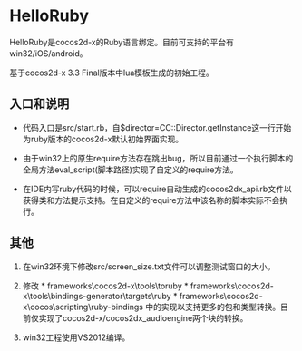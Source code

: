 ﻿# HelloRuby

HelloRuby是cocos2d-x的Ruby语言绑定。目前可支持的平台有win32/iOS/android。

基于cocos2d-x 3.3 Final版本中lua模板生成的初始工程。

入口和说明
----------------

* 代码入口是src/start.rb，自$director=CC::Director.getInstance这一行开始为ruby版本的cocos2d-x默认初始界面实现。

* 由于win32上的原生require方法存在跳出bug，所以目前通过一个执行脚本的全局方法eval_script(脚本路径)实现了自定义的require方法。

* 在IDE内写ruby代码的时候，可以require自动生成的cocos2dx_api.rb文件以获得类和方法提示支持。在自定义的require方法中该名称的脚本实际不会执行。

其他
----------------

1. 在win32环境下修改src/screen_size.txt文件可以调整测试窗口的大小。

2. 修改
		* frameworks\cocos2d-x\tools\toruby
		* frameworks\cocos2d-x\tools\bindings-generator\targets\ruby
		* frameworks\cocos2d-x\cocos\scripting\ruby-bindings
		中的实现以支持更多的包和类型转换。目前仅实现了cocos2d-x/cocos2dx_audioengine两个块的转换。
		
3. win32工程使用VS2012编译。